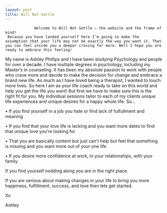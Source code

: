 ```yaml
---
layout: post
title: Will Not Settle
---
```


                 Welcome to Will Not Settle – the website and the frame of mind!
     Because you have landed yourself here I’m going to make the assumption that your life may not be exactly the way you want it. That you can feel inside you a deeper craving for more. Well I hope you are ready to embrace this feeling!
My name is Ashley Phillips and I have been studying Psychology and people for over a decade. I have multiple degrees in psychology, including my Master’s in counseling. It has been my absolute passion to work with people who crave more and decide to make the decision for change and embrace a brand new life. As much as I have loved being a therapist, I wanted to touch more lives. So here I am as your life coach ready to take on this world and help you get the life you want!
     But first we have to make sure this is the right fit for you. My individual sessions tailor to each of my clients unique life experiences and unique desires for a happy whole life. 
So...

•	If you find yourself in a job you hate or find lack of fulfullment and meaning

•	If you find that your love life is lacking and you want more dates to find that unique love you’re looking for

•	That you are basically content but just can't help but feel that something is missing and you want more out of your one life 

•	If you desire more confidence at work, in your relationships, with your family

If you find yourself nodding along you are in the right place.

If you are serious about making changes in your life to bring you more happiness, fulfillment, success, and love then lets get started. 

Xo

Ashley

